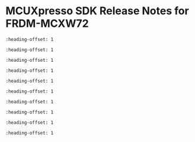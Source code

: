 # MCUXpresso SDK Release Notes for FRDM-MCXW72

```{include} topics/overview.md
:heading-offset: 1
```

```{include} ../../../../release/commonrn/topics/mcuxpresso_sdk.md
:heading-offset: 1
```

```{include} topics/development_tools.md
:heading-offset: 1
```

```{include} topics/supported_development_systems.md
:heading-offset: 1
```

```{include} ../../../../release/commonrn/topics/mcuxpresso_sdk_release_package.md
:heading-offset: 1
```

```{include} topics/middleware.md
:heading-offset: 1
```

```{include} ../../../../release/commonrn/topics/release_contents.md
:heading-offset: 1
```

```{include} topics/what_is_new.md
:heading-offset: 1
```

```{include} topics/known_issues.md
:heading-offset: 1
```

```{include} topics/zigbee_pro_2023_dynamic_link_key_negotiation.md
:heading-offset: 1
```
